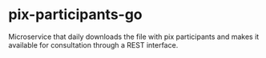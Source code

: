 # pix-participants-go
Microservice that daily downloads the file with pix participants and makes it available for consultation through a REST interface.
